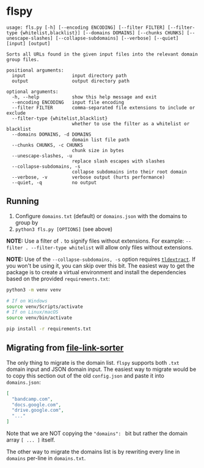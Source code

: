 # flspy

```
usage: fls.py [-h] [--encoding ENCODING] [--filter FILTER] [--filter-type {whitelist,blacklist}] [--domains DOMAINS] [--chunks CHUNKS] [--unescape-slashes] [--collapse-subdomains] [--verbose] [--quiet] [input] [output]

Sorts all URLs found in the given input files into the relevant domain group files.

positional arguments:
  input                 input directory path
  output                output directory path

optional arguments:
  -h, --help            show this help message and exit
  --encoding ENCODING   input file encoding
  --filter FILTER       comma-separated file extensions to include or exclude
  --filter-type {whitelist,blacklist}
                        whether to use the filter as a whitelist or blacklist
  --domains DOMAINS, -d DOMAINS
                        domain list file path
  --chunks CHUNKS, -c CHUNKS
                        chunk size in bytes
  --unescape-slashes, -u
                        replace slash escapes with slashes
  --collapse-subdomains, -s
                        collapse subdomains into their root domain
  --verbose, -v         verbose output (hurts performance)
  --quiet, -q           no output
```

## Running

1. Configure `domains.txt` (default) or `domains.json` with the domains to group by
2. `python3 fls.py [OPTIONS]` (see above)

**NOTE:** Use a filter of `.` to signify files without extensions.
For example: `--filter . --filter-type whitelist` will allow only files without extensions.

**NOTE:** Use of the `--collapse-subdomains, -s` option requires [`tldextract`](https://pypi.org/project/tldextract/3.1.0/).
If you won't be using it, you can skip over this bit.
The easiest way to get the package is to create a virtual environment and install the dependencies based on the provided `requirements.txt`:
```bash
python3 -m venv venv

# If on Windows
source venv/Scripts/activate
# If on Linux/macOS
source venv/bin/activate

pip install -r requirements.txt
```

## Migrating from [file-link-sorter](https://github.com/FlyingSixtySix/file-link-sorter)

The only thing to migrate is the domain list. `flspy` supports both `.txt` domain input and JSON domain input.
The easiest way to migrate would be to copy this section out of the old `config.json` and paste it into `domains.json`:

```json
[
  "bandcamp.com",
  "docs.google.com",
  "drive.google.com",
  "..."
]
```

Note that we are NOT copying the `"domains": ` bit but rather the domain array `[ ... ]` itself.

The other way to migrate the domains list is by rewriting every line in `domains` per-line in `domains.txt`.
